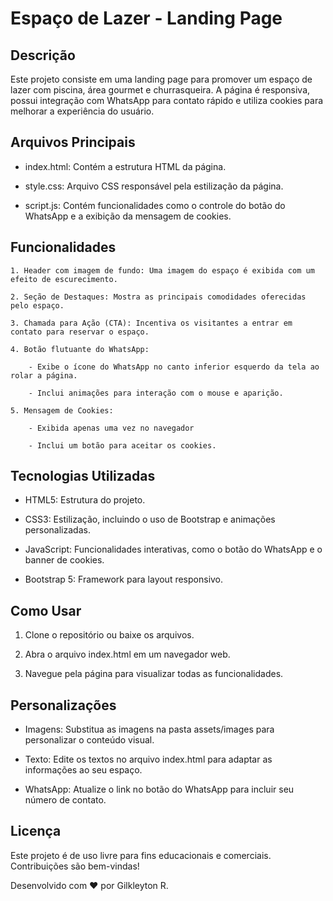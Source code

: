 # Espaço de Lazer - Landing Page

## Descrição

Este projeto consiste em uma landing page para promover um espaço de lazer com piscina, área gourmet e churrasqueira. A página é responsiva, possui integração com WhatsApp para contato rápido e utiliza cookies para melhorar a experiência do usuário.


## Arquivos Principais

- index.html: Contém a estrutura HTML da página.

- style.css: Arquivo CSS responsável pela estilização da página.

- script.js: Contém funcionalidades como o controle do botão do WhatsApp e a exibição da mensagem de   cookies.

## Funcionalidades

    1. Header com imagem de fundo: Uma imagem do espaço é exibida com um efeito de escurecimento.

    2. Seção de Destaques: Mostra as principais comodidades oferecidas pelo espaço.

    3. Chamada para Ação (CTA): Incentiva os visitantes a entrar em contato para reservar o espaço.

    4. Botão flutuante do WhatsApp:

        - Exibe o ícone do WhatsApp no canto inferior esquerdo da tela ao rolar a página.

        - Inclui animações para interação com o mouse e aparição.

    5. Mensagem de Cookies:

        - Exibida apenas uma vez no navegador

        - Inclui um botão para aceitar os cookies.

## Tecnologias Utilizadas

- HTML5: Estrutura do projeto.

- CSS3: Estilização, incluindo o uso de Bootstrap e animações personalizadas.

- JavaScript: Funcionalidades interativas, como o botão do WhatsApp e o banner de cookies.

- Bootstrap 5: Framework para layout responsivo.

## Como Usar

1. Clone o repositório ou baixe os arquivos.

2. Abra o arquivo index.html em um navegador web.

3. Navegue pela página para visualizar todas as funcionalidades.

## Personalizações

- Imagens: Substitua as imagens na pasta assets/images para personalizar o conteúdo visual.

- Texto: Edite os textos no arquivo index.html para adaptar as informações ao seu espaço.

- WhatsApp: Atualize o link no botão do WhatsApp para incluir seu número de contato.

## Licença

Este projeto é de uso livre para fins educacionais e comerciais. Contribuições são bem-vindas!

Desenvolvido com ❤ por Gilkleyton R.
    
       
